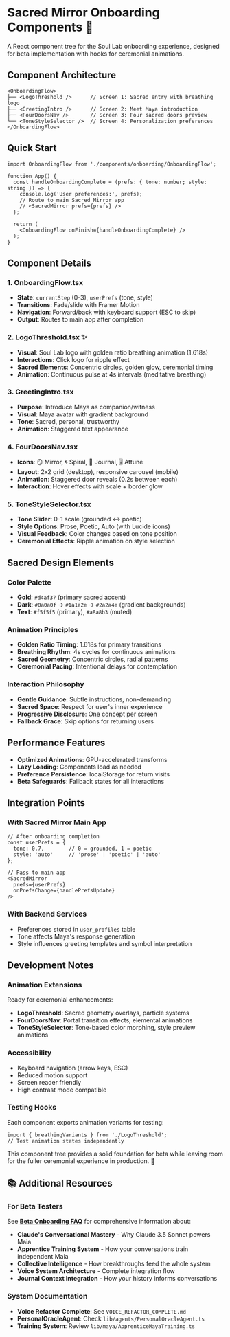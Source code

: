 # Sacred Mirror Onboarding Components 🌟

A React component tree for the Soul Lab onboarding experience, designed for beta implementation with hooks for ceremonial animations.

## Component Architecture

```
<OnboardingFlow>
├── <LogoThreshold />      // Screen 1: Sacred entry with breathing logo
├── <GreetingIntro />      // Screen 2: Meet Maya introduction
├── <FourDoorsNav />       // Screen 3: Four sacred doors preview
└── <ToneStyleSelector />  // Screen 4: Personalization preferences
</OnboardingFlow>
```

## Quick Start

```tsx
import OnboardingFlow from './components/onboarding/OnboardingFlow';

function App() {
  const handleOnboardingComplete = (prefs: { tone: number; style: string }) => {
    console.log('User preferences:', prefs);
    // Route to main Sacred Mirror app
    // <SacredMirror prefs={prefs} />
  };

  return (
    <OnboardingFlow onFinish={handleOnboardingComplete} />
  );
}
```

## Component Details

### 1. OnboardingFlow.tsx
- **State**: `currentStep` (0-3), `userPrefs` (tone, style)  
- **Transitions**: Fade/slide with Framer Motion
- **Navigation**: Forward/back with keyboard support (ESC to skip)
- **Output**: Routes to main app after completion

### 2. LogoThreshold.tsx ✨
- **Visual**: Soul Lab logo with golden ratio breathing animation (1.618s)
- **Interactions**: Click logo for ripple effect
- **Sacred Elements**: Concentric circles, golden glow, ceremonial timing
- **Animation**: Continuous pulse at 4s intervals (meditative breathing)

### 3. GreetingIntro.tsx 
- **Purpose**: Introduce Maya as companion/witness
- **Visual**: Maya avatar with gradient background
- **Tone**: Sacred, personal, trustworthy
- **Animation**: Staggered text appearance

### 4. FourDoorsNav.tsx
- **Icons**: 🪞 Mirror, 🌀 Spiral, 📓 Journal, 🎚️ Attune
- **Layout**: 2x2 grid (desktop), responsive carousel (mobile)
- **Animation**: Staggered door reveals (0.2s between each)
- **Interaction**: Hover effects with scale + border glow

### 5. ToneStyleSelector.tsx
- **Tone Slider**: 0-1 scale (grounded ↔ poetic)
- **Style Options**: Prose, Poetic, Auto (with Lucide icons)
- **Visual Feedback**: Color changes based on tone position
- **Ceremonial Effects**: Ripple animation on style selection

## Sacred Design Elements

### Color Palette
- **Gold**: `#d4af37` (primary sacred accent)
- **Dark**: `#0a0a0f` → `#1a1a2e` → `#2a2a4e` (gradient backgrounds)
- **Text**: `#f5f5f5` (primary), `#a8a8b3` (muted)

### Animation Principles
- **Golden Ratio Timing**: 1.618s for primary transitions
- **Breathing Rhythm**: 4s cycles for continuous animations  
- **Sacred Geometry**: Concentric circles, radial patterns
- **Ceremonial Pacing**: Intentional delays for contemplation

### Interaction Philosophy
- **Gentle Guidance**: Subtle instructions, non-demanding
- **Sacred Space**: Respect for user's inner experience
- **Progressive Disclosure**: One concept per screen
- **Fallback Grace**: Skip options for returning users

## Performance Features

- **Optimized Animations**: GPU-accelerated transforms
- **Lazy Loading**: Components load as needed
- **Preference Persistence**: localStorage for return visits
- **Beta Safeguards**: Fallback states for all interactions

## Integration Points

### With Sacred Mirror Main App
```tsx
// After onboarding completion
const userPrefs = {
  tone: 0.7,        // 0 = grounded, 1 = poetic  
  style: 'auto'     // 'prose' | 'poetic' | 'auto'
};

// Pass to main app
<SacredMirror 
  prefs={userPrefs}
  onPrefsChange={handlePrefsUpdate}
/>
```

### With Backend Services
- Preferences stored in `user_profiles` table
- Tone affects Maya's response generation
- Style influences greeting templates and symbol interpretation

## Development Notes

### Animation Extensions
Ready for ceremonial enhancements:
- **LogoThreshold**: Sacred geometry overlays, particle systems
- **FourDoorsNav**: Portal transition effects, elemental animations  
- **ToneStyleSelector**: Tone-based color morphing, style preview animations

### Accessibility
- Keyboard navigation (arrow keys, ESC)
- Reduced motion support
- Screen reader friendly
- High contrast mode compatible

### Testing Hooks
Each component exports animation variants for testing:
```tsx
import { breathingVariants } from './LogoThreshold';
// Test animation states independently
```

This component tree provides a solid foundation for beta while leaving room for the fuller ceremonial experience in production. 🌟

## 📚 Additional Resources

### For Beta Testers
See **[Beta Onboarding FAQ](../../docs/BETA_ONBOARDING_FAQ.md)** for comprehensive information about:
- **Claude's Conversational Mastery** - Why Claude 3.5 Sonnet powers Maia
- **Apprentice Training System** - How your conversations train independent Maia
- **Collective Intelligence** - How breakthroughs feed the whole system
- **Voice System Architecture** - Complete integration flow
- **Journal Context Integration** - How your history informs conversations

### System Documentation
- **Voice Refactor Complete**: See `VOICE_REFACTOR_COMPLETE.md`
- **PersonalOracleAgent**: Check `lib/agents/PersonalOracleAgent.ts`
- **Training System**: Review `lib/maya/ApprenticeMayaTraining.ts`